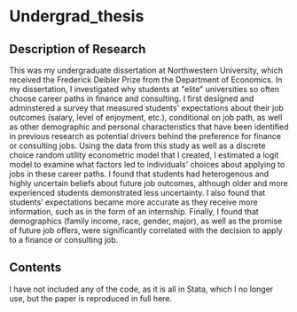 # Undergrad_thesis
## Description of Research
This was my undergraduate dissertation at Northwestern University, which received the Frederick Deibler Prize from the Department of Economics.
In my dissertation, I investigated why students at "elite" universities so often choose career paths in finance and consulting. I first designed and adminstered a survey that measured students' expectations about their job outcomes (salary, level of enjoyment, etc.), conditional on job path, as well as other demographic and personal characteristics that have been identified in previous research as potential drivers behind the preference for finance or consulting jobs. Using the data from this study as well as a discrete choice random utility econometric model that I created, I estimated a logit model to examine what factors led to individuals' choices about applying to jobs in these career paths. I found that students had heterogenous and highly uncertain beliefs about future job outcomes, although older and more experienced students demonstrated less uncertainty. I also found that students’ expectations became more accurate as they receive more information, such as in the form of an internship. Finally, I found that demographics (family income, race, gender, major), as well as the promise of future job offers, were significantly correlated with the decision to apply to a finance or consulting job.

## Contents
I have not included any of the code, as it is all in Stata, which I no longer use, but the paper is reproduced in full here.
